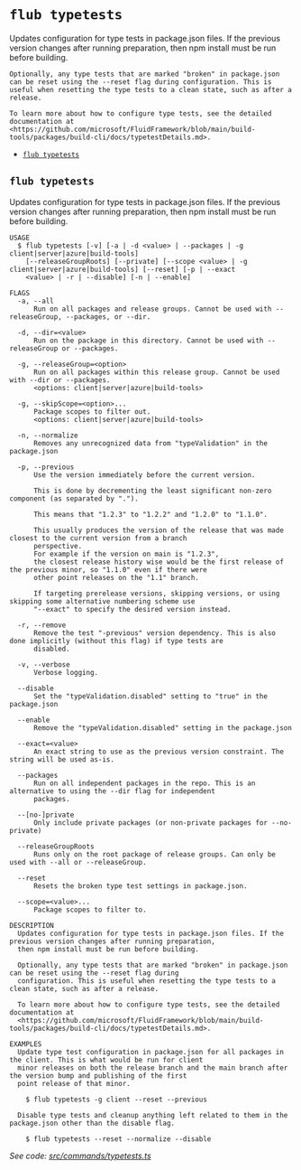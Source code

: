 `flub typetests`
================

Updates configuration for type tests in package.json files. If the previous version changes after running preparation, then npm install must be run before building.

    Optionally, any type tests that are marked "broken" in package.json can be reset using the --reset flag during configuration. This is useful when resetting the type tests to a clean state, such as after a release.

    To learn more about how to configure type tests, see the detailed documentation at <https://github.com/microsoft/FluidFramework/blob/main/build-tools/packages/build-cli/docs/typetestDetails.md>.

* [`flub typetests`](#flub-typetests)

## `flub typetests`

Updates configuration for type tests in package.json files. If the previous version changes after running preparation, then npm install must be run before building.

```
USAGE
  $ flub typetests [-v] [-a | -d <value> | --packages | -g client|server|azure|build-tools]
    [--releaseGroupRoots] [--private] [--scope <value> | -g client|server|azure|build-tools] [--reset] [-p | --exact
    <value> | -r | --disable] [-n | --enable]

FLAGS
  -a, --all
      Run on all packages and release groups. Cannot be used with --releaseGroup, --packages, or --dir.

  -d, --dir=<value>
      Run on the package in this directory. Cannot be used with --releaseGroup or --packages.

  -g, --releaseGroup=<option>
      Run on all packages within this release group. Cannot be used with --dir or --packages.
      <options: client|server|azure|build-tools>

  -g, --skipScope=<option>...
      Package scopes to filter out.
      <options: client|server|azure|build-tools>

  -n, --normalize
      Removes any unrecognized data from "typeValidation" in the package.json

  -p, --previous
      Use the version immediately before the current version.

      This is done by decrementing the least significant non-zero component (as separated by ".").

      This means that "1.2.3" to "1.2.2" and "1.2.0" to "1.1.0".

      This usually produces the version of the release that was made closest to the current version from a branch
      perspective.
      For example if the version on main is "1.2.3",
      the closest release history wise would be the first release of the previous minor, so "1.1.0" even if there were
      other point releases on the "1.1" branch.

      If targeting prerelease versions, skipping versions, or using skipping some alternative numbering scheme use
      "--exact" to specify the desired version instead.

  -r, --remove
      Remove the test "-previous" version dependency. This is also done implicitly (without this flag) if type tests are
      disabled.

  -v, --verbose
      Verbose logging.

  --disable
      Set the "typeValidation.disabled" setting to "true" in the package.json

  --enable
      Remove the "typeValidation.disabled" setting in the package.json

  --exact=<value>
      An exact string to use as the previous version constraint. The string will be used as-is.

  --packages
      Run on all independent packages in the repo. This is an alternative to using the --dir flag for independent
      packages.

  --[no-]private
      Only include private packages (or non-private packages for --no-private)

  --releaseGroupRoots
      Runs only on the root package of release groups. Can only be used with --all or --releaseGroup.

  --reset
      Resets the broken type test settings in package.json.

  --scope=<value>...
      Package scopes to filter to.

DESCRIPTION
  Updates configuration for type tests in package.json files. If the previous version changes after running preparation,
  then npm install must be run before building.

  Optionally, any type tests that are marked "broken" in package.json can be reset using the --reset flag during
  configuration. This is useful when resetting the type tests to a clean state, such as after a release.

  To learn more about how to configure type tests, see the detailed documentation at
  <https://github.com/microsoft/FluidFramework/blob/main/build-tools/packages/build-cli/docs/typetestDetails.md>.

EXAMPLES
  Update type test configuration in package.json for all packages in the client. This is what would be run for client
  minor releases on both the release branch and the main branch after the version bump and publishing of the first
  point release of that minor.

    $ flub typetests -g client --reset --previous

  Disable type tests and cleanup anything left related to them in the package.json other than the disable flag.

    $ flub typetests --reset --normalize --disable
```

_See code: [src/commands/typetests.ts](https://github.com/microsoft/FluidFramework/blob/main/build-tools/packages/build-cli/src/commands/typetests.ts)_
